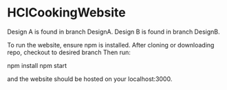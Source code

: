 # HCICookingWebsite

Design A is found in branch DesignA.
Design B is found in branch DesignB.

To run the website, ensure npm is installed. After cloning or downloading repo, checkout to desired branch
Then run:

npm install
npm start

and the website should be hosted on your localhost:3000.
